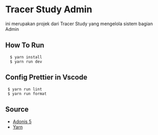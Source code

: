 # Tracer Study Admin

ini merupakan projek dari Tracer Study yang mengelola sistem bagian Admin

## How To Run

```
  $ yarn install
  $ yarn run dev
```

## Config Prettier in Vscode

```
 $ yarn run lint
 $ yarn run format
```

## Source

- [Adonis 5](https://adonisjs.com/)
- [Yarn](https://yarnpkg.com/)
